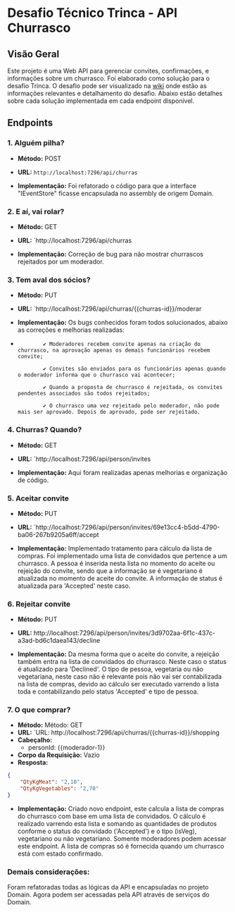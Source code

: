 # Desafio Técnico Trinca - API Churrasco

## Visão Geral

Este projeto é uma Web API para gerenciar convites, confirmações, e informações sobre um churrasco. 
Foi elaborado como solução para o desafio Trinca. O desafio pode ser visualizado na [wiki](https://github.com/trinca137/trinca-challenge/wiki/Comece-por-aqui) onde estão as informações relevantes e detalhamento do desafio.
Abaixo estão detalhes sobre cada solução implementada em cada endpoint disponível.

## Endpoints

### 1. **Alguém pilha?**
- **Método:** POST
- **URL:** `http://localhost:7296/api/churras`
  
- **Implementação:** Foi refatorado o código para que a interface "IEventStore" ficasse encapsulada no assembly de origem Domain.
  
### 2. E aí, vai rolar?
- **Método:** GET
- **URL:** `http://localhost:7296/api/churras
  
- **Implementação:** Correção de bug para não mostrar churrascos rejeitados por um moderador.
  
### 3. Tem aval dos sócios?
- **Método:** PUT
- **URL:** `http://localhost:7296/api/churras/{{churras-id}}/moderar

- **Implementação:** Os bugs conhecidos foram todos solucionados, abaixo as correções e melhorias realizadas:
- 
              ✔️ Moderadores recebem convite apenas na criação do churrasco, na aprovação apenas os demais funcionários recebem convite;
  
              ✔️ Convites são enviados para os funcionários apenas quando o moderador informa que o churrasco vai acontecer;
  
              ✔️ Quando a proposta de churrasco é rejeitada, os convites pendentes associados são todos rejeitados;
  
              ✔️ O churrasco uma vez rejeitado pelo moderador, não pode mais ser aprovado. Depois de aprovado, pode ser rejeitado.
  
### 4. Churras? Quando?
- **Método:** GET
- **URL:** `http://localhost:7296/api/person/invites

- **Implementação:** Aqui foram realizadas apenas melhorias e organização de código.
  
### 5. Aceitar convite
- **Método:** PUT
- **URL:** `http://localhost:7296/api/person/invites/69e13cc4-b5dd-4790-ba06-267b9205a6ff/accept

- **Implementação:** Implementado tratamento para cálculo da lista de compras. Foi implementado uma lista de convidados que pertence a um churrasco. A pessoa é inserida nesta lista no momento do aceite ou rejeição do convite, sendo que a informação se é vegetariano é atualizada no momento de aceite do convite.
            A informação de status é atualizada para 'Accepted' neste caso.
  
### 6. Rejeitar convite
- **Método:** PUT
- **URL:** http://localhost:7296/api/person/invites/3d9702aa-6f1c-437c-a3ad-bd6c1daea143/decline

- **Implementação:** Da mesma forma que o aceite do convite, a rejeição também entra na lista de convidados do churrasco. Neste caso o status é atualizado para 'Declined'. O tipo de pessoa, vegetaria ou não vegetariana, neste caso não é relevante pois não vai ser contabilizada na lista de compras, devido ao cálculo ser executado varrendo a lista toda e contabilizando pelo status 'Accepted' e tipo de pessoa.
  
### 7. O que comprar?
- **Método:** Método: GET
- **URL:** `URL: http://localhost:7296/api/churras/{{churras-id}}/shopping
- **Cabeçalho:** 
  - personId: {{moderador-1}}
- **Corpo da Requisição:** Vazio
- **Resposta:** 
```json
{
    "QtyKgMeat": "2,10",
    "QtyKgVegetables": "2,70"
}
```

- **Implementação:** Criado novo endpoint, este calcula a lista de compras do churrasco com base em uma lista de convidados. O cálculo é realizado varrendo esta lista e somando as quantidades de produtos conforme o status do convidado ('Accepted') e o tipo (isVeg), vegetariano ou não vegetariano. Somente moderadores podem acessar este endpoint. A lista de compras só é fornecida quando um churrasco está com estado confirmado.

### Demais considerações:

Foram refatoradas todas as lógicas da API e encapsuladas no projeto Domain. Agora podem ser acessadas pela API através de serviços do Domain. 



